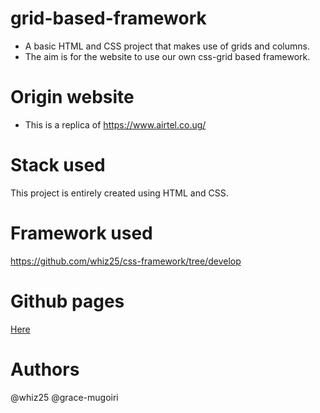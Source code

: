 # grid-based-framework
  
- A basic HTML and CSS project that makes use of grids and columns.
- The aim is for the website to use our own css-grid based framework.

# Origin website

- This is a replica of https://www.airtel.co.ug/

# Stack used

This project is entirely created using HTML and CSS.

# Framework used
https://github.com/whiz25/css-framework/tree/develop

# Github pages
[Here](https://grace-mugoiri.github.io/grid-based-framework/index.html)

# Authors
@whiz25
@grace-mugoiri

